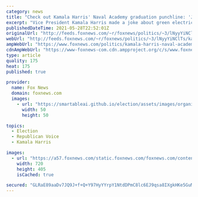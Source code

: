 ```yaml
---
category: news
title: "Check out Kamala Harris' Naval Academy graduation punchline: 'Just ask any Marine today...'"
excerpt: "Vice President Kamala Harris made a joke about green electricity during her commencement speech at the U.S. Naval Academy in Annapolis Friday."
publishedDateTime: 2021-05-28T22:52:01Z
originalUrl: "http://feeds.foxnews.com/~r/foxnews/politics/~3/lNyyYiNClTs/kamala-harris-naval-academy-graduation-joke"
webUrl: "http://feeds.foxnews.com/~r/foxnews/politics/~3/lNyyYiNClTs/kamala-harris-naval-academy-graduation-joke"
ampWebUrl: "https://www.foxnews.com/politics/kamala-harris-naval-academy-graduation-joke.amp"
cdnAmpWebUrl: "https://www-foxnews-com.cdn.ampproject.org/c/s/www.foxnews.com/politics/kamala-harris-naval-academy-graduation-joke.amp"
type: article
quality: 175
heat: 175
published: true

provider:
  name: Fox News
  domain: foxnews.com
  images:
    - url: "https://smartableai.github.io/election/assets/images/organizations/foxnews.com-50x50.jpg"
      width: 50
      height: 50

topics:
  - Election
  - Republican Voice
  - Kamala Harris

images:
  - url: "https://a57.foxnews.com/static.foxnews.com/foxnews.com/content/uploads/2021/05/720/405/AP21148533253450.jpg?ve=1&tl=1"
    width: 720
    height: 405
    isCached: true

secured: "GLRaE89aaDv7JQ9J+f+Q+Y97HyYYrpY1NtdDPmC8lc6EJ9qsa8IXgkHKe5GuM7LF+gSH7KiDIKYP6wxkf25PLAZt/tQhbu4lPAHAljKtjDqex+D+oQOr2EUu/wN+kgk+rUhkCvgrl+2btaJsohuL6B7bTzb/4uLOPdB5x5s/LTYCneTeA1K/UpNc6l+Xu5buyRH8GMusuyhGqf9/8M7vrBy9FBjl2Yfpou5Bytqi8yjYmeZPrA9GC3qnRLx3d6fVCmf4819I/s152CITjCQLZfirxLJ6ryzDXq2PMCZDn5N5sw3UDej4srClr12OATOKzfMQPAHGmsEP1bqQ1xjcijpy81Ouh8vzY3R3RPUH/O0=;0JMryCxCdmVTNzyABcR5Og=="
---
```


